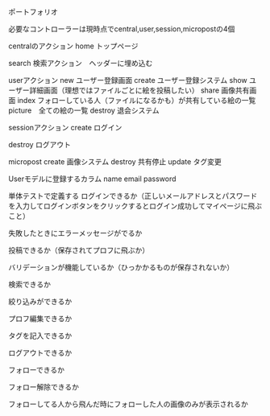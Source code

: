 ポートフォリオ

必要なコントローラーは現時点でcentral,user,session,micropostの4個

centralのアクション
home トップページ

search 検索アクション　ヘッダーに埋め込む


userアクション
new ユーザー登録画面
create ユーザー登録システム
show ユーザー詳細画面（理想ではファイルごとに絵を投稿したい）
share 画像共有画面
index フォローしている人（ファイルになるかも）が共有している絵の一覧
picture　全ての絵の一覧
destroy 退会システム

sessionアクション
create ログイン

destroy ログアウト

micropost
create 画像システム
destroy 共有停止
update タグ変更


Userモデルに登録するカラム
name
email
password

単体テストで定義する
ログインできるか（正しいメールアドレスとパスワードを入力してログインボタンをクリックするとログイン成功してマイページに飛ぶこと）　

失敗したときにエラーメッセージがでるか

投稿できるか（保存されてプロフに飛ぶか）

バリデーションが機能しているか（ひっかかるものが保存されないか）

検索できるか

絞り込みができるか

プロフ編集できるか

タグを記入できるか

ログアウトできるか

フォローできるか

フォロー解除できるか

フォローしてる人から飛んだ時にフォローした人の画像のみが表示されるか


